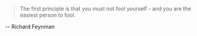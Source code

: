 > The first principle is that you must not fool yourself - and you are the easiest person to fool.

-- Richard Feynman
